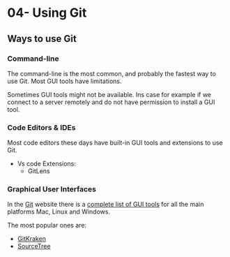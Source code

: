 # 04- Using Git

## Ways to use Git

### Command-line

The command-line is the most common, and probably the fastest way to use Git. Most GUI tools have limitations.

Sometimes GUI tools might not be available. Ins case for example if we connect to a server remotely and do not have permission to install a GUI tool.

### Code Editors & IDEs

Most code editors these days have built-in GUI tools and extensions to use Git.

- Vs code Extensions:
  - GitLens

### Graphical User Interfaces

In the [Git](https://git-scm.com/) website there is a [complete list of GUI tools](https://git-scm.com/download/gui/mac) for all the main platforms Mac, Linux and Windows.

The most popular ones are:

- [GitKraken](https://www.gitkraken.com/)
- [SourceTree](https://www.sourcetreeapp.com/)
